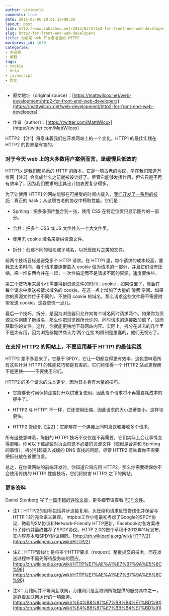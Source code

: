 ```yaml
---
author: viviworld
comments: true
date: 2015-03-06 10:01:15+00:00
layout: post
link: http://www.labazhou.net/2015/03/http2-for-front-end-web-developers/
slug: http2-for-front-end-web-developers
title: 为前端 web 开发者准备的 HTTP2
wordpress_id: 1679
categories:
- 浏览器
- 编程
tags:
- cookie
- http
- javascript
- 优化
---
```



	
  * 原文地址（original source）：[https://mattwilcox.net/web-development/http2-for-front-end-web-developers](https://mattwilcox.net/web-development/http2-for-front-end-web-developers)

	
  * 作者（author）：[https://twitter.com/MattWilcox](https://twitter.com/MattWilcox)


HTTP2 【注1】将意味着我们在开发网站上的一个变化。HTTP1 的最佳实践在 HTTP2 的世界是有害的。


### 对于今天 web 上的大多数用户案例而言，是缓慢且低效的


HTTP1.x 是我们都熟悉的 HTTP 的版本。它是一项古老的协议，早在我们知道万维网【注3】会变成什么之前就被设计好了。尽管它能够发挥作用，但它只是不再有效率了，因为我们要求的比其设计初衷要复杂得多。

为了让使用 HTTP1 的网站能够在可接受的时间内载入，[我们开发了一系列的技巧](http://www.labazhou.net/2014/07/optimizing-the-hell-out-of-your-site-for-pagespeed/)：真正的 hack；从这项古老的协议中榨取性能。它们是：



	
  * Spriting：把多张图片整合到一张，使用 CSS 在特定位置只显示图片的一部分。

	
  * 合并：把多个 CSS 或 JS 文件并入一个大文件里。

	
  * 使用无 cookie 域名来提供资源文件。

	
  * 拆分：创建不同的域名或子域名，以托管图片之类的文件。


前两个技巧目标是避免多个 HTTP 请求。在 HTTP1 里，每个请求的成本较高，要耗去太多时间，每个请求要连带载入 cookie 做为请求的一部分，并且它们没有压缩。把一堆东西合并在一起，一次性搞定而不是请求不同的资源，速度要快些。

第三个技巧用来最小化需要得到资源文件的时间；cookie，如果设置了，就会在每个请求中发送被请求域名的 cookie，在这一点上增加了大量的‘浪费’空间。如果你的资源文件位于不同的、不使用 cookie 的域名，那么请求这些文件将不需要附带发送 cookie，这要更快一点儿。

最后一个技巧，拆分，是因为浏览器只允许向每个域名同时请求两个。如果你为资源文件创建了新域名，那么你把浏览器所允许的、同时请求的连接数加倍了，进而获取你的文件。这样，你就能更快地下载网站内容。实际上，拆分在过去的几年里不是太有用，因为浏览器提供商认为‘两个连接’的限制是愚蠢的，他们无视它了。


### 在支持 HTTP2 的网站上，不要应用基于 HTTP1 的最佳实践


HTTP2 差不多要来了，它基于 SPDY，它让一切都变得更有效率。这也意味着所有这些针对 HTTP1 的性能技巧都是有害的。它们将使得一个 HTTP2 站点更慢而不是更快------不要使用它们。

HTTP2 的多个请求的成本更少，因为其本身有大量的技巧。



	
  * 它能够长时间保持连接打开以供重复使用，因此每个请求将不再需要耗成本的握手了。

	
  * HTTP2 与 HTTP1 不一样，它还使用压缩，因此请求的大小显著变小，这样也更快。

	
  * HTTP2 管线化【注2】：它能够在一个连接上同时发送和接收多个请求。


所有这些意味着，陈旧的 HTTP1 技巧不仅仅是不再需要，它们实际上会让事情变得更糟。你可以下载那些对页面浏览不必要的资源文件（貌似是合并和 Spiriting 的事情），拆分引起载入减缓的 DNS 查找的问题，尽管 HTTP2 意味着你不需要把拆分放在首要位置。

总之，在你做网站的前端开发时，你知道它将应用 HTTP2，那么你需要确保你不会使用传统的 HTTP1 性能技巧，它们将损害 HTTP2 之下的网站。


### 更多资料


Daniel Stenberg 写了[一篇不错的评论文章](http://daniel.haxx.se/http2/)，更多细节请查看 [PDF 文件](http://daniel.haxx.se/http2/http2-v1.10.pdf)。



	
  * 注1：HTTP/2的目标包括异步连接复用，头压缩和请求反馈管线化并保留与HTTP 1.1的完全语义兼容。 httpbis工作小组最初考虑了Google的SPDY协议、微软的SM协议和Network-Friendly HTTP更新。Facebook对各方案进行了评价并最终推荐了SPDY协议。HTTP 2.0的首个草稿于2012年11月发布，其内容基本和SPDY协议相同。[http://zh.wikipedia.org/wiki/HTTP/2](http://zh.wikipedia.org/wiki/HTTP/2)

	
  * 注2：HTTP管线化 是将多个HTTP要求（request）整批提交的技术，而在发送过程中不需先等待服务端的回应。[http://zh.wikipedia.org/wiki/HTTP%E7%AE%A1%E7%B7%9A%E5%8C%96](http://zh.wikipedia.org/wiki/HTTP%E7%AE%A1%E7%B7%9A%E5%8C%96)

	
  * 注3：万维网并不等同互联网，万维网只是互联网所能提供的服务其中之一，是靠着互联网运行的一项服务。[http://zh.wikipedia.org/wiki/%E4%B8%87%E7%BB%B4%E7%BD%91](http://zh.wikipedia.org/wiki/%E4%B8%87%E7%BB%B4%E7%BD%91)


